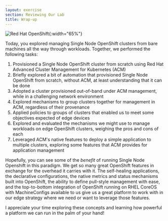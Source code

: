 ```yaml
---
layout: exercise
section: Reviewing Our Lab
title: Wrap-up
---
```


![Red Hat OpenShift](/assets/images/red-hat-openshift.png?style=centered "Red Hat OpenShift"){:width="65%"}

Today, you explored managing Single Node OpenShift clusters from bare machines all the way through workloads. Together, we performed the following tasks:

1. Provisioned a Single Node OpenShift cluster from scratch using Red Hat Advanced Cluster Management for Kubernetes (ACM)
2. Briefly explored a bit of automation that provisioned Single Node OpenShift from scratch, without ACM, at least understanding that it can be done
3. Adopted a cluster provisioned out-of-band under ACM management, while in a challenging network environment
4. Explored mechanisms to group clusters together for management in ACM, regardless of their provenance
5. Applied policies to groups of clusters that enabled us to meet some objectives expected of edge devices
6. Explored and evaluated the mechanisms we might use to manage workloads on edge OpenShift clusters, weighing the pros and cons of each
7. Leveraged ACM's native features to deploy a simple application to multiple clusters, exploring some features that ACM provides for application management

Hopefully, you can see some of the _benefit_ of running Single Node Openshift in this paradigm. We get so many great OpenShift features in exchange for the overhead it carries with it. The self-healing applications, the declarative configurations, the native metrics and status mechanisms built into OpenShift, the ability to define pull-style management with ease, and the top-to-bottom integration of OpenShift running on RHEL CoreOS with MachineConfigs available to us give us a great platform to work with in our edge strategy where we need or want to leverage those features.

I appreciate your time exploring these concepts and learning how powerful a platform we can run in the palm of your hand!
